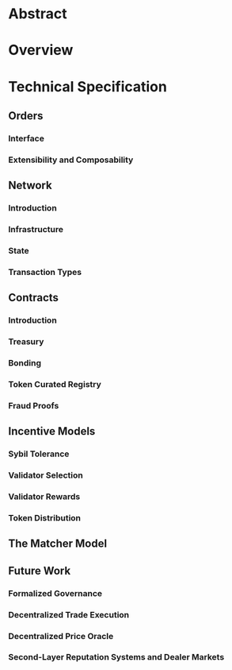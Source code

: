 
# Abstract
# Overview
# Technical Specification
## Orders
### Interface
### Extensibility and Composability
## Network
### Introduction
### Infrastructure 
### State
### Transaction Types
## Contracts
### Introduction
### Treasury
### Bonding
### Token Curated Registry
### Fraud Proofs
## Incentive Models
### Sybil Tolerance
### Validator Selection
### Validator Rewards
### Token Distribution
## The Matcher Model
## Future Work
### Formalized Governance
### Decentralized Trade Execution
### Decentralized Price Oracle
### Second-Layer Reputation Systems and Dealer Markets

